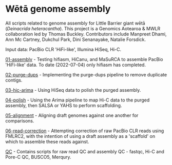 # Wētā genome assembly

All scripts related to genome assembly for Little Barrier giant wētā (*Deinacrida heteracantha*). This project is a Genomics Aotearoa & MWLR collaboration led by Thomas Buckley. Contributors include Manpreet Dhami, Ann Mc Cartney, Dukchul Park, Dini Senanayake, Natalie Forsdick.

Input data: PacBio CLR 'HiFi-like', Illumina HiSeq, Hi-C.

[01-assembly](01-assembly/) - Testing hifiasm, HiCanu, and MaSuRCA to assemble PacBio 'HiFi-like' data. To date (2022-07-04) only hifiasm has completed.

[02-purge-dups](02-purge-dups/) - Implementing the purge-dups pipeline to remove duplicate contigs.

[03-hic-arima](03-hic-arima/) - Using HiSeq data to polish the purged assembly.

[04-polish](04-polish/) - Using the Arima pipeline to map Hi-C data to the purged assembly, then SALSA or YAHS to perform scaffolding.

[05-alignment](05-alignment/) - Aligning draft genomes against one another for comparisons.

[06-read-correction](06-read-correction) - Attempting correction of raw PacBio CLR reads using FMLRC2, with the intention of using a draft assembly as a 'scaffold' on which to assemble these reads against. 

[QC](QC/) - Contains scripts for raw read QC and assembly QC - fastqc, Hi-C and Pore-C QC, BUSCO5, Merqury.
